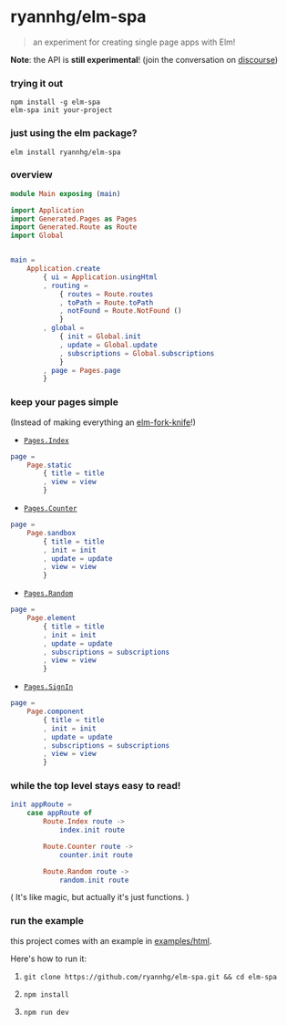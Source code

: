 # ryannhg/elm-spa
> an experiment for creating single page apps with Elm!

__Note__: the API is __still experimental__! (join the conversation on [discourse](https://discourse.elm-lang.org/t/elm-spa-a-tool-for-building-single-page-apps/4597))

### trying it out

```
npm install -g elm-spa
elm-spa init your-project
```

### just using the elm package?


```
elm install ryannhg/elm-spa
```

### overview

```elm
module Main exposing (main)

import Application
import Generated.Pages as Pages
import Generated.Route as Route
import Global


main =
    Application.create
        { ui = Application.usingHtml
        , routing =
            { routes = Route.routes
            , toPath = Route.toPath
            , notFound = Route.NotFound ()
            }
        , global =
            { init = Global.init
            , update = Global.update
            , subscriptions = Global.subscriptions
            }
        , page = Pages.page
        }
```

### keep your pages simple

(Instead of making everything an [elm-fork-knife](https://youtu.be/RN2_NchjrJQ?t=2362)!)

- [`Pages.Index`](https://github.com/ryannhg/elm-spa/blob/master/examples/html/src/Pages/Index.elm)

```elm
page =
    Page.static
        { title = title
        , view = view
        }
```

- [`Pages.Counter`](https://github.com/ryannhg/elm-spa/blob/master/examples/html/src/Pages/Counter.elm)

```elm
page =
    Page.sandbox
        { title = title
        , init = init
        , update = update
        , view = view
        }
```

- [`Pages.Random`](https://github.com/ryannhg/elm-spa/blob/master/examples/html/src/Pages/Random.elm)

```elm
page =
    Page.element
        { title = title
        , init = init
        , update = update
        , subscriptions = subscriptions
        , view = view
        }
```

- [`Pages.SignIn`](https://github.com/ryannhg/elm-spa/blob/master/examples/html/src/Pages/SignIn.elm)

```elm
page =
    Page.component
        { title = title
        , init = init
        , update = update
        , subscriptions = subscriptions
        , view = view
        }
```

### while the top level stays easy to read!

```elm
init appRoute =
    case appRoute of
        Route.Index route ->
            index.init route

        Route.Counter route ->
            counter.init route

        Route.Random route ->
            random.init route
```

( It's like magic, but actually it's just functions. )


### run the example

this project comes with an example in [examples/html](https://github.com/ryannhg/elm-spa/blob/master/examples/html).

Here's how to run it:

1. `git clone https://github.com/ryannhg/elm-spa.git && cd elm-spa`

1. `npm install`

1. `npm run dev`

